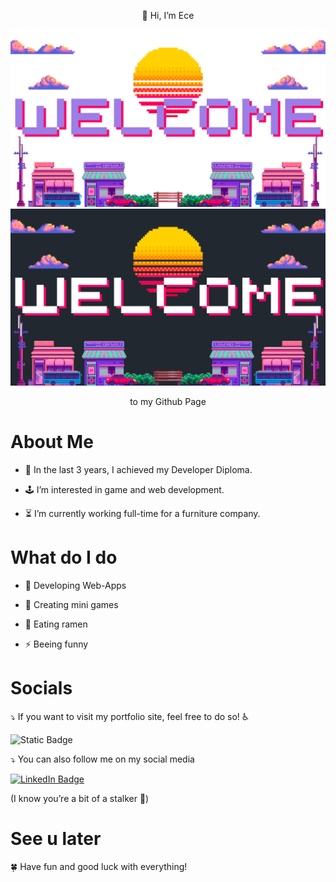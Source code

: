 
<p align="center">  
👋 Hi, I’m Ece
</p>

<img src="welcome-light.png#gh-light-mode-only"/>
<img src="welcome-dark.png#gh-dark-mode-only"/>

 <p align="center">  
to my Github Page
</p>

# About  Me

- 📄 In the last 3 years, I achieved my Developer Diploma.

- 🕹️ I’m interested in game and web development.

- ⏳ I’m currently working full-time for a furniture company.


# What do I do
- 🌱 Developing Web-Apps

- 👾 Creating mini games

- 🍜 Eating ramen

- ⚡ Beeing funny


# Socials

⤵️ If you want to visit my portfolio site, feel free to do so! ♿️

![Static Badge](https://img.shields.io/badge/My%20Portfolio-%237A37E6?style=for-the-badge&logo=vuedotjs&logoSize=auto&link=https%3A%2F%2Fece-portfolio.de)

⤵️ You can also follow me on my social media

<a href="https://www.linkedin.com/in/eceoezmen/">
      <img src="https://img.shields.io/badge/LinkedIn-blue?style=for-the-badge&logo=linkedin&logoColor=white" alt="LinkedIn Badge"/>
</a>

(I know you’re a bit of a stalker 👀)



# See u later

🍀 Have fun and good luck with everything!
